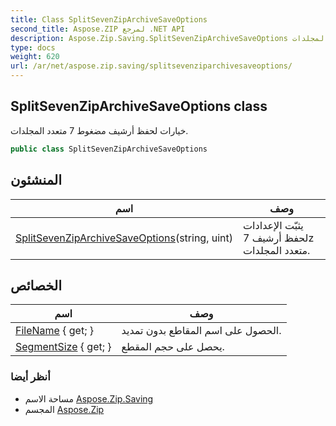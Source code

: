 ```yaml
---
title: Class SplitSevenZipArchiveSaveOptions
second_title: Aspose.ZIP لمرجع .NET API
description: Aspose.Zip.Saving.SplitSevenZipArchiveSaveOptions فصل. خيارات لحفظ أرشيف مضغوط 7 متعدد المجلدات.
type: docs
weight: 620
url: /ar/net/aspose.zip.saving/splitsevenziparchivesaveoptions/
---
```

## SplitSevenZipArchiveSaveOptions class

خيارات لحفظ أرشيف مضغوط 7 متعدد المجلدات.

```csharp
public class SplitSevenZipArchiveSaveOptions
```

## المنشئون

| اسم | وصف |
| --- | --- |
| [SplitSevenZipArchiveSaveOptions](splitsevenziparchivesaveoptions/)(string, uint) | يثبّت الإعدادات لحفظ أرشيف 7z متعدد المجلدات. |

## الخصائص

| اسم | وصف |
| --- | --- |
| [FileName](../../aspose.zip.saving/splitsevenziparchivesaveoptions/filename/) { get; } | الحصول على اسم المقاطع بدون تمديد. |
| [SegmentSize](../../aspose.zip.saving/splitsevenziparchivesaveoptions/segmentsize/) { get; } | يحصل على حجم المقطع. |

### أنظر أيضا

* مساحة الاسم [Aspose.Zip.Saving](../../aspose.zip.saving/)
* المجسم [Aspose.Zip](../../)



